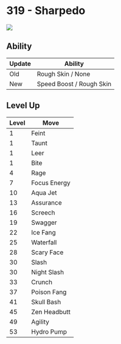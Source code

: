 # 319 - Sharpedo
![][319]

## Ability

Update | Ability
---    | ---
Old    | Rough Skin / None
New    | Speed Boost / Rough Skin

## Level Up

Level | Move
---   | ---
  1   | Feint
  1   | Taunt
  1   | Leer
  1   | Bite
  4   | Rage
  7   | Focus Energy
 10   | Aqua Jet
 13   | Assurance
 16   | Screech
 19   | Swagger
 22   | Ice Fang
 25   | Waterfall
 28   | Scary Face
 30   | Slash
 30   | Night Slash
 33   | Crunch
 37   | Poison Fang
 41   | Skull Bash
 45   | Zen Headbutt
 49   | Agility
 53   | Hydro Pump



[319]: /img/pokemon/319.png
